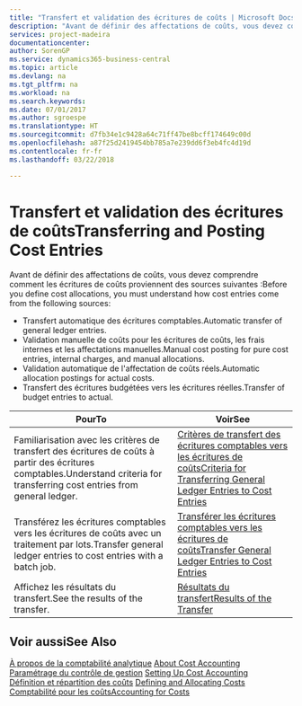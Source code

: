 ```yaml
---
title: "Transfert et validation des écritures de coûts | Microsoft Docs"
description: "Avant de définir des affectations de coûts, vous devez comprendre d'où proviennent les écritures de coûts."
services: project-madeira
documentationcenter: 
author: SorenGP
ms.service: dynamics365-business-central
ms.topic: article
ms.devlang: na
ms.tgt_pltfrm: na
ms.workload: na
ms.search.keywords: 
ms.date: 07/01/2017
ms.author: sgroespe
ms.translationtype: HT
ms.sourcegitcommit: d7fb34e1c9428a64c71ff47be8bcff174649c00d
ms.openlocfilehash: a87f25d2419454bb785a7e239dd6f3eb4fc4d19d
ms.contentlocale: fr-fr
ms.lasthandoff: 03/22/2018

---
```

# <a name="transferring-and-posting-cost-entries"></a><span data-ttu-id="232e0-103">Transfert et validation des écritures de coûts</span><span class="sxs-lookup"><span data-stu-id="232e0-103">Transferring and Posting Cost Entries</span></span>
<span data-ttu-id="232e0-104">Avant de définir des affectations de coûts, vous devez comprendre comment les écritures de coûts proviennent des sources suivantes :</span><span class="sxs-lookup"><span data-stu-id="232e0-104">Before you define cost allocations, you must understand how cost entries come from the following sources:</span></span>  

-   <span data-ttu-id="232e0-105">Transfert automatique des écritures comptables.</span><span class="sxs-lookup"><span data-stu-id="232e0-105">Automatic transfer of general ledger entries.</span></span>  
-   <span data-ttu-id="232e0-106">Validation manuelle de coûts pour les écritures de coûts, les frais internes et les affectations manuelles.</span><span class="sxs-lookup"><span data-stu-id="232e0-106">Manual cost posting for pure cost entries, internal charges, and manual allocations.</span></span>  
-   <span data-ttu-id="232e0-107">Validation automatique de l'affectation de coûts réels.</span><span class="sxs-lookup"><span data-stu-id="232e0-107">Automatic allocation postings for actual costs.</span></span>  
-   <span data-ttu-id="232e0-108">Transfert des écritures budgétées vers les écritures réelles.</span><span class="sxs-lookup"><span data-stu-id="232e0-108">Transfer of budget entries to actual.</span></span>  

|<span data-ttu-id="232e0-109">**Pour**</span><span class="sxs-lookup"><span data-stu-id="232e0-109">**To**</span></span>|<span data-ttu-id="232e0-110">**Voir**</span><span class="sxs-lookup"><span data-stu-id="232e0-110">**See**</span></span>|  
|------------|-------------|  
|<span data-ttu-id="232e0-111">Familiarisation avec les critères de transfert des écritures de coûts à partir des écritures comptables.</span><span class="sxs-lookup"><span data-stu-id="232e0-111">Understand criteria for transferring cost entries from general ledger.</span></span>|[<span data-ttu-id="232e0-112">Critères de transfert des écritures comptables vers les écritures de coûts</span><span class="sxs-lookup"><span data-stu-id="232e0-112">Criteria for Transferring General Ledger Entries to Cost Entries</span></span>](finance-criteria-for-transferring-general-ledger-entries-to-cost-entries.md)|  
|<span data-ttu-id="232e0-113">Transférez les écritures comptables vers les écritures de coûts avec un traitement par lots.</span><span class="sxs-lookup"><span data-stu-id="232e0-113">Transfer general ledger entries to cost entries with a batch job.</span></span>|[<span data-ttu-id="232e0-114">Transférer les écritures comptables vers les écritures de coûts</span><span class="sxs-lookup"><span data-stu-id="232e0-114">Transfer General Ledger Entries to Cost Entries</span></span>](finance-how-to-transfer-general-ledger-entries-to-cost-entries.md)|  
|<span data-ttu-id="232e0-115">Affichez les résultats du transfert.</span><span class="sxs-lookup"><span data-stu-id="232e0-115">See the results of the transfer.</span></span>|[<span data-ttu-id="232e0-116">Résultats du transfert</span><span class="sxs-lookup"><span data-stu-id="232e0-116">Results of the Transfer</span></span>](finance-results-of-the-transfer.md)|  

## <a name="see-also"></a><span data-ttu-id="232e0-117">Voir aussi</span><span class="sxs-lookup"><span data-stu-id="232e0-117">See Also</span></span>  
 <span data-ttu-id="232e0-118">[À propos de la comptabilité analytique](finance-about-cost-accounting.md) </span><span class="sxs-lookup"><span data-stu-id="232e0-118">[About Cost Accounting](finance-about-cost-accounting.md) </span></span>  
 <span data-ttu-id="232e0-119">[Paramétrage du contrôle de gestion](finance-set-up-cost-accounting.md) </span><span class="sxs-lookup"><span data-stu-id="232e0-119">[Setting Up Cost Accounting](finance-set-up-cost-accounting.md) </span></span>  
 <span data-ttu-id="232e0-120">[Définition et répartition des coûts](finance-define-and-allocate-costs.md) </span><span class="sxs-lookup"><span data-stu-id="232e0-120">[Defining and Allocating Costs](finance-define-and-allocate-costs.md) </span></span>  
 [<span data-ttu-id="232e0-121">Comptabilité pour les coûts</span><span class="sxs-lookup"><span data-stu-id="232e0-121">Accounting for Costs</span></span>](finance-manage-cost-accounting.md)

